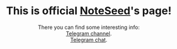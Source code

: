 <h1 align="center">
This is official <a href="https://play.google.com/store/apps/details?id=com.f0x1d.notes">NoteSeed</a>'s page!
  </h1>

<p align="center">
  There you can find some interesting info:</br>
<a href="https://t.me/noteseed_app">Telegram channel</a>.</br>
<a href="https://t.me/noteseed_app_chat">Telegram chat</a>.
  </p>
